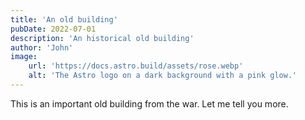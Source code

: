 ```yaml
---
title: 'An old building'
pubDate: 2022-07-01
description: 'An historical old building'
author: 'John'
image:
    url: 'https://docs.astro.build/assets/rose.webp'
    alt: 'The Astro logo on a dark background with a pink glow.'
---
```


This is an important old building from the war. Let me tell you more.

